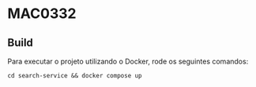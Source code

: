 # MAC0332

## Build

Para executar o projeto utilizando o Docker, rode os seguintes comandos:

`cd search-service && docker compose up`

